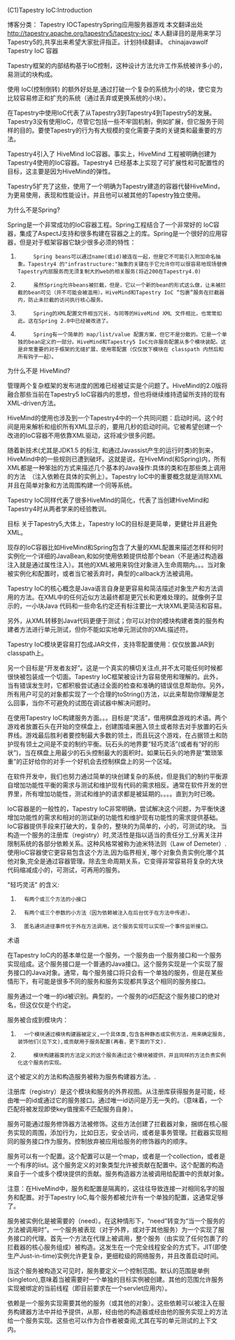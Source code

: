 (C1)Tapestry IoC:Introduction

博客分类： Tapestry
IOCTapestrySpring应用服务器游戏 
本文翻译出处 http://tapestry.apache.org/tapestry5/tapestry-ioc/
本人翻译目的是用来学习Tapestry5的,共享出来希望大家批评指正。计划持续翻译。
chinajavawolf  
Tapestry IoC 容器
 
Tapestry框架的内部结构基于IoC控制，这种设计方法允许工作系统被许多小的，易测试的块构成。
 
使用 IoC(控制倒转) 的额外好处是,通过打破一个复杂的系统为小的块，使它变为比较容易修正和扩充的系统（通过丢弃或更换系统的小块）。
 
在Tapestry中使用IoC代表了从Tapestry3到Tapestry4到Tapestry5的发展。Tapestry3没有使用IoC，尽管它包括一些不牢固机制，例如扩展，但它服务于同样的目的。要使Tapestry的行为有大规模的变化需要子类的关键类和最重要的方法。
 
Tapestry4引入了 HiveMind IoC容器。事实上，HiveMind 工程被明确创建为Tapestry4使用的IoC容器。Tapestry4 已经基本上实现了可扩展性和可配置性的目标，这主要是因为HiveMind的弹性。
 
Tapestry5扩充了这些，使用了一个明确为Tapestry建造的容器代替HiveMind，为更易使用，表现和性能设计。并且他可以被其他的Tapestry独立使用。
 
为什么不是Spring?
 
Spring是一个非常成功的IoC容器工程。Spring工程结合了一个非常好的 IoC容器，集成了AspectJ支持和很多构建在容器之上的库。Spring是一个很好的应用容器，但是对于框架容器它缺少很多必须的特性：
1.          Spring beans可以通过name(或id)被连在一起，但是它不可能引入附加命名抽象。Tapestry4 的"infrastructure:"抽象的关键在于它允许你可以很容易地现场替换Tapestry内部服务而无须复制大的web的相关服务(将近200在Tapestry4.0)
2.          虽然Spring允许beans被拦截，但是，它以一个新的bean的形式这么做，让未被拦截的bean可见（并不可能会被滥用）。HiveMind和Tapestry IoC “包裹”服务在拦截器内，防止未拦截的访问执行核心服务。
3.          Spring的XML配置文件相当冗长，与同等的HiveMind XML 文件相比，也常常如此。这在Spring 2.0中已经被改进了。
4.          Spring有一个简单的 map/list/value 配置方案，但它不是分散的。它是一个单独的bean定义的一部分。HiveMind和Tapestry5 IoC允许服务配置从多个模块装配。这是非常重要的对于框架的无缝扩展，使用零配置（仅仅放下模块在 classpath 内然后和所有钩子一起）。
为什么不是 HiveMind?
 
管理两个复杂框架的发布进度的困难已经被证实是个问题了。HiveMind的2.0版将融合那些当前在Tapestry5 IoC容器内的思想，但也将继续维持遗留所支持的现有XML-driven方法。
 
HiveMind的使用也涉及到一个Tapestry4中的一个共同问题：启动时间。这个时间是用来解析和组织所有XML显示的，要用几秒的启动时间。它被希望创建一个改进的IoC容器不用依靠XML驱动，这将减少很多问题。
 
随着新技术(尤其是JDK1.5 的标注, 和通过Javassist产生的运行时类)的到来，HiveMind中的一些规则已遭到破坏。这就是说，在HiveMind(和Spring)内，所有XML都是一种笨拙的方式来描述几个基本的Java操作:具体的类和在那些类上调用的方法　（注入依赖在具体的实例上）。Tapestry IoC中的重要概念就是消除XML并且在简单对象和方法周围构建一个同等系统。
 
Tapestry IoC同样代表了很多HiveMind的简化，代表了当创建HiveMind和Tapestry4时从两者学来的经验教训。
 
目标
关于Tapestry5,大体上，Tapestry IoC的目标是更简单，更健壮并且避免XML。
 
现存的IoC容器比如HiveMind和Spring包含了大量的XML配置来描述怎样和何时实例化一个详细的JavaBean,和如何使用依赖提供给那个bean（不是通过构造器注入就是通过属性注入）。其他的XML被用来钩住对象进入生命周期内。。。当对象被实例化和配置时，或者当它被丢弃时，典型的callback方法被调用。
 
Tapestry IoC的核心概念是Java语言自身是更容易和简洁描述对象生产和方法调用的方法。在XML中的任何近似方法最终都是更冗长和更难处理的。就像例子显示的，一小块Java 代码和一些命名约定还有标注要比一大块XML更简洁和容易。
 
另外，从XML转移到Java代码更便于测试；你可以对你的模块构建者类的服务构建者方法进行单元测试，但你不能如实地单元测试你的XML描述符。
 
Tapestry IoC模块更容易打包成JAR文件，支持零配置使用：仅仅放置JAR到classpath上。
 
另一个目标是“开发者友好”。这是一个真实的横切关注点,并不太可能任何时候都很快被包装成一个切面。Tapestry IoC框架被设计为容易使用和理解的。此外，当有错误发生时，它都积极尝试通过全面的检查和准确的错误信息帮助你。另外，所有用户可见的对象都实现了一个合理的toString()方法，以此来帮助你理解是怎么回事，当你不可避免的试图在调试器中解决问题时。
 
在使用Tapestry IoC构建服务方面。。。目标是“灵活”，借用棋盘游戏的术语。两个游戏者放置石头在开始的空棋盘上，创建围墙来圈入领土或者除去对手放置的石头界线。游戏最后胜利者要控制最大多数的领土，而且玩这个游戏，在占据领土和防护现有领土之间是不变的制约平衡。玩石头的地界要“轻巧灵活”(或者有“好的形状”)，当在棋盘上用最少的石头控制最大的面积时。如果玩石头的地界是“繁琐笨重”的正好给你的对手一个好机会去控制棋盘上的另一个区域。
 
在软件开发中，我们也努力通过简单的块创建复杂的系统，但是我们的制约平衡源自增加功能性平衡的需求与测试和维护现有代码的需求相反。通常在软件开发的世界里，所有增加功能性，测试和维护的请求都是被延期的。。。。直到为时已晚。
 
IoC容器是的一般性的，Tapestry IoC非常明确，尝试解决这个问题，为平衡快速增加功能性的需求和相对的测试新的功能性和维护现有功能性的需求提供基础。IoC容器提供手段来打破大的，复杂的，整块的为简单的，小的，可测试的块。
当构造一个服务的注册库（registry）时,灵活性是指以适当的责任分工,分离关注并限制系统的各部分依赖关系。这种风格常被称为迪米特法则（Law of Demeter）. 使用IoC容器使它更容易包含这个方法,因为临界相关, 哪个对象负责实例化哪个其他对象,完全是通过容器管理。除去生命周期关系，它变得非常容易将复杂的大块代码缩减成小的，可测试，可再用的服务。
 
"轻巧灵活" 的含义:
 
1.       有两个或三个方法的小接口
2.       有两个或三个参数的小方法（因为依赖被注入在后台优于在方法中传递）。
3.       匿名通讯途径事件优于外在方法调用。这个服务实现可以实现一个事件监听接口。
 
术语
 
在Tapestry IoC内的基本单位是一个服务。一个服务由一个服务接口和一个服务实现组成。这个服务接口是一个普通的Java接口。这个服务实现是一个实现了服务接口的Java对象。通常，每个服务接口将只会有一个单独的服务，但是在某些情形下，有可能是很多不同的服务和服务实现都共享这个相同的服务接口。
 
服务通过一个唯一的id被识别。典型的，一个服务的id匹配这个服务接口的绝对名，但这仅仅是个约定。
 
服务被合成到模块内：
 
1.       一个模块通过模块构建器被定义,一个具体类,包含各种静态或实例方法，用来确定服务,装饰他们(见下文),或贡献用于服务配置(再看，更下面的下文).
2.          模块构建器类的方法定义的这个服务通过这个模块被提供，并且同样的方法负责实例化这个服务的实现。
 
这个被定义的方法和构造服务被称为服务构建器方法。.
 
注册库（registry）是这个模块和服务的外界视图。从注册库获得服务是可能，经由唯一的id或通过它的服务接口。通过唯一id访问是万无一失的。（意味着，一个匹配将被发现即使key值搜索不匹配服务自身）。
 
服务可能通过服务修饰器方法被修饰。这些方法创建了拦截器对象，捆绑在核心服务实现的周围，添加行为，比如日志，安全访问，或者是事务管理。拦截器实现相同的服务接口作为服务。控制放弃被应用给服务的修饰器内的顺序。
 
服务可以有一个配置。这个配置可以是一个map，或者是一个collection，或者是一个有序的list。这个服务定义的对象类型允许被贡献在配置中。这个配置的构造来自于一个或多个模块提供的贡献。服务构造器方法被调用给配置中的贡献对象。
 
注意：在HiveMind中，服务和配置是隔离的，这往往导致连接一对相同名字的服务和配置。对于Tapestry IoC,每个服务都被允许有一个单独的配置，这通常足够了。
 
服务被实例化是被需要的（need）。在这种情形下，“need”转变为“当一个服务的方法被调用时”。一个服务被表现（对于外界，或对于其他服务）为一个实现了服务接口的代理。首先一个方法在代理上被调用，整个服务（由实现了任何包裹了的拦截器的核心服务组成）被构造。这发生在一个完全线程安全的方式下。JIT(即使生产Just-in-time)实例允许更复杂，更细粒级的网络服务，并且改善启动时间。
 
当这个服务被构造又可见时，服务要定义一个控制范围。默认的范围是单例(singleton),意味着当被需要时一个单独的目标实例被创建。其他的范围允许服务实现被绑定的当前线程（即目前要求在一个servlet应用内）。
 
依赖是一个服务实现需要其他的服务（或其他的对象）。这些依赖可以被注入在服务构建器方法中并给予提供，从那，经由他的构造器或经由他的服务实现上的方法给一个服务实现。这些也可以作为合作者被查阅,尤其在写的单元测试的上下文内。
 